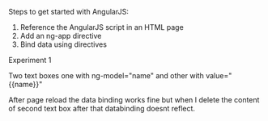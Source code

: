 Steps to get started with AngularJS:

  1. Reference the AngularJS script in an HTML page
  2. Add an ng-app directive
  3. Bind data using directives


Experiment 1 

Two text boxes one with ng-model="name" 
and other with value="{{name}}" 

After page reload the data binding works fine but when 
I delete the content of second text box after that 
databinding doesnt reflect.

